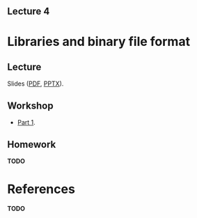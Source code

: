 Lecture 4
---

# Libraries and binary file format

## Lecture

Slides ([PDF](CA_Lecture_04.pdf), [PPTX](CA_Lecture_04.pptx)).

<!---
Outline:
-->
## Workshop

* [Part 1](libs.md).

## Homework

__TODO__

# References

__TODO__
